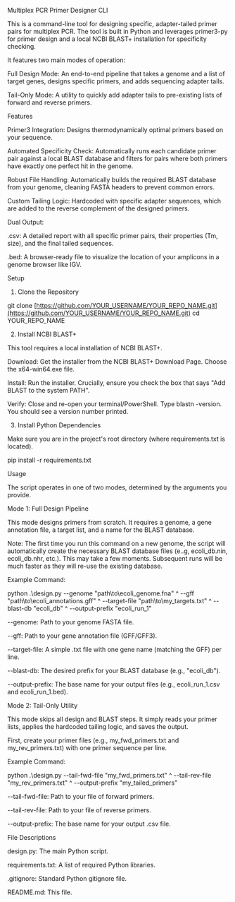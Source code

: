 Multiplex PCR Primer Designer CLI

This is a command-line tool for designing specific, adapter-tailed primer pairs for multiplex PCR. The tool is built in Python and leverages primer3-py for primer design and a local NCBI BLAST+ installation for specificity checking.

It features two main modes of operation:

Full Design Mode: An end-to-end pipeline that takes a genome and a list of target genes, designs specific primers, and adds sequencing adapter tails.

Tail-Only Mode: A utility to quickly add adapter tails to pre-existing lists of forward and reverse primers.

Features

Primer3 Integration: Designs thermodynamically optimal primers based on your sequence.

Automated Specificity Check: Automatically runs each candidate primer pair against a local BLAST database and filters for pairs where both primers have exactly one perfect hit in the genome.

Robust File Handling: Automatically builds the required BLAST database from your genome, cleaning FASTA headers to prevent common errors.

Custom Tailing Logic: Hardcoded with specific adapter sequences, which are added to the reverse complement of the designed primers.

Dual Output:

.csv: A detailed report with all specific primer pairs, their properties (Tm, size), and the final tailed sequences.

.bed: A browser-ready file to visualize the location of your amplicons in a genome browser like IGV.

Setup

1. Clone the Repository

git clone [https://github.com/YOUR_USERNAME/YOUR_REPO_NAME.git](https://github.com/YOUR_USERNAME/YOUR_REPO_NAME.git)
cd YOUR_REPO_NAME


2. Install NCBI BLAST+

This tool requires a local installation of NCBI BLAST+.

Download: Get the installer from the NCBI BLAST+ Download Page. Choose the x64-win64.exe file.

Install: Run the installer. Crucially, ensure you check the box that says "Add BLAST to the system PATH".

Verify: Close and re-open your terminal/PowerShell. Type blastn -version. You should see a version number printed.

3. Install Python Dependencies

Make sure you are in the project's root directory (where requirements.txt is located).

pip install -r requirements.txt


Usage

The script operates in one of two modes, determined by the arguments you provide.

Mode 1: Full Design Pipeline

This mode designs primers from scratch. It requires a genome, a gene annotation file, a target list, and a name for the BLAST database.

Note: The first time you run this command on a new genome, the script will automatically create the necessary BLAST database files (e..g, ecoli_db.nin, ecoli_db.nhr, etc.). This may take a few moments. Subsequent runs will be much faster as they will re-use the existing database.

Example Command:

python .\design.py --genome "path\to\ecoli_genome.fna" ^
                  --gff "path\to\ecoli_annotations.gff" ^
                  --target-file "path\to\my_targets.txt" ^
                  --blast-db "ecoli_db" ^
                  --output-prefix "ecoli_run_1"


--genome: Path to your genome FASTA file.

--gff: Path to your gene annotation file (GFF/GFF3).

--target-file: A simple .txt file with one gene name (matching the GFF) per line.

--blast-db: The desired prefix for your BLAST database (e.g., "ecoli_db").

--output-prefix: The base name for your output files (e.g., ecoli_run_1.csv and ecoli_run_1.bed).

Mode 2: Tail-Only Utility

This mode skips all design and BLAST steps. It simply reads your primer lists, applies the hardcoded tailing logic, and saves the output.

First, create your primer files (e.g., my_fwd_primers.txt and my_rev_primers.txt) with one primer sequence per line.

Example Command:

python .\design.py --tail-fwd-file "my_fwd_primers.txt" ^
                  --tail-rev-file "my_rev_primers.txt" ^
                  --output-prefix "my_tailed_primers"


--tail-fwd-file: Path to your file of forward primers.

--tail-rev-file: Path to your file of reverse primers.

--output-prefix: The base name for your output .csv file.

File Descriptions

design.py: The main Python script.

requirements.txt: A list of required Python libraries.

.gitignore: Standard Python gitignore file.

README.md: This file.
